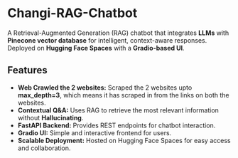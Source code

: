 # Changi-RAG-Chatbot

A Retrieval-Augmented Generation (RAG) chatbot that integrates **LLMs** with **Pinecone vector database** for intelligent, context-aware responses. Deployed on **Hugging Face Spaces** with a **Gradio-based UI**.

## Features
- **Web Crawled the 2 websites:** Scraped the 2 websites upto **max_depth=3**, which means it has scraped in from the <href> links on both the websites. 
- **Contextual Q&A:** Uses RAG to retrieve the most relevant information without **Hallucinating**.
- **FastAPI Backend:** Provides REST endpoints for chatbot interaction.
- **Gradio UI:** Simple and interactive frontend for users.
- **Scalable Deployment:** Hosted on Hugging Face Spaces for easy access and collaboration.
